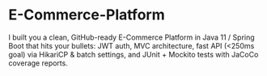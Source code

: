 # E-Commerce-Platform
I built you a clean, GitHub-ready E-Commerce Platform in Java 11 / Spring Boot that hits your bullets: JWT auth, MVC architecture, fast API (&lt;250ms goal) via HikariCP &amp; batch settings, and JUnit + Mockito tests with JaCoCo coverage reports.
